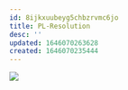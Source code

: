 ```yaml
---
id: 8ijkxuubeyg5chbzrvmc6jo
title: PL-Resolution
desc: ''
updated: 1646070263628
created: 1646070235444
---
```

![](/assets/images/2022-02-28-18-44-22.png)
